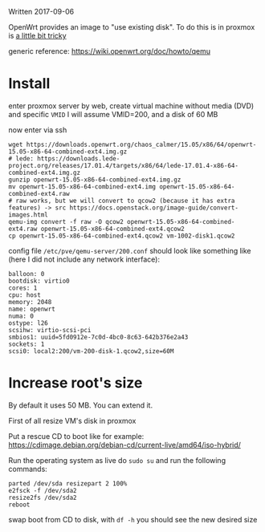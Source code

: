 Written 2017-09-06

OpenWrt provides an image to "use existing disk". To do this is in proxmox is [a little bit tricky](https://forum.proxmox.com/threads/adding-an-existing-virtual-disk-image.7614/)

generic reference: https://wiki.openwrt.org/doc/howto/qemu

# Install

enter proxmox server by web, create virtual machine without media (DVD) and specific `VMID` I will assume VMID=200, and a disk of 60 MB

now enter via ssh

```
wget https://downloads.openwrt.org/chaos_calmer/15.05/x86/64/openwrt-15.05-x86-64-combined-ext4.img.gz
# lede: https://downloads.lede-project.org/releases/17.01.4/targets/x86/64/lede-17.01.4-x86-64-combined-ext4.img.gz
gunzip openwrt-15.05-x86-64-combined-ext4.img.gz
mv openwrt-15.05-x86-64-combined-ext4.img openwrt-15.05-x86-64-combined-ext4.raw
# raw works, but we will convert to qcow2 (because it has extra features) -> src https://docs.openstack.org/image-guide/convert-images.html
qemu-img convert -f raw -O qcow2 openwrt-15.05-x86-64-combined-ext4.raw openwrt-15.05-x86-64-combined-ext4.qcow2
cp openwrt-15.05-x86-64-combined-ext4.qcow2 vm-1002-disk1.qcow2
```

config file `/etc/pve/qemu-server/200.conf` should look like something like (here I did not include any network interface):

```
balloon: 0
bootdisk: virtio0
cores: 1
cpu: host
memory: 2048
name: openwrt
numa: 0
ostype: l26
scsihw: virtio-scsi-pci
smbios1: uuid=5fd0912e-7c0d-4bc0-8c63-642b376e2a43
sockets: 1
scsi0: local2:200/vm-200-disk-1.qcow2,size=60M
```

# Increase root's size

By default it uses 50 MB. You can extend it.

First of all resize VM's disk in proxmox

Put a rescue CD to boot like for example: https://cdimage.debian.org/debian-cd/current-live/amd64/iso-hybrid/

Run the operating system as live do `sudo su` and run the following commands:

    parted /dev/sda resizepart 2 100%
    e2fsck -f /dev/sda2
    resize2fs /dev/sda2
    reboot

swap boot from CD to disk, with `df -h` you should see the new desired size

